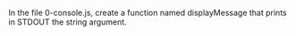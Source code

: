 In the file 0-console.js, create a function named displayMessage that prints in STDOUT the string argument.
